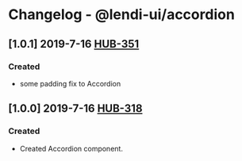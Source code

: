 # Changelog - @lendi-ui/accordion

## [1.0.1] 2019-7-16 [HUB-351](https://creditandfinance.atlassian.net/browse/HUB-351)
### Created
- some padding fix to Accordion

## [1.0.0] 2019-7-16 [HUB-318](https://creditandfinance.atlassian.net/browse/HUB-318)
### Created
- Created Accordion component.